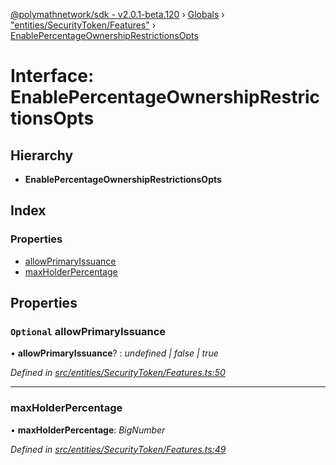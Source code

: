 [@polymathnetwork/sdk - v2.0.1-beta.120](../README.md) › [Globals](../globals.md) › ["entities/SecurityToken/Features"](../modules/_entities_securitytoken_features_.md) › [EnablePercentageOwnershipRestrictionsOpts](_entities_securitytoken_features_.enablepercentageownershiprestrictionsopts.md)

# Interface: EnablePercentageOwnershipRestrictionsOpts

## Hierarchy

- **EnablePercentageOwnershipRestrictionsOpts**

## Index

### Properties

- [allowPrimaryIssuance](_entities_securitytoken_features_.enablepercentageownershiprestrictionsopts.md#optional-allowprimaryissuance)
- [maxHolderPercentage](_entities_securitytoken_features_.enablepercentageownershiprestrictionsopts.md#maxholderpercentage)

## Properties

### `Optional` allowPrimaryIssuance

• **allowPrimaryIssuance**? : _undefined | false | true_

_Defined in [src/entities/SecurityToken/Features.ts:50](https://github.com/PolymathNetwork/polymath-sdk/blob/1da5bc5/src/entities/SecurityToken/Features.ts#L50)_

---

### maxHolderPercentage

• **maxHolderPercentage**: _BigNumber_

_Defined in [src/entities/SecurityToken/Features.ts:49](https://github.com/PolymathNetwork/polymath-sdk/blob/1da5bc5/src/entities/SecurityToken/Features.ts#L49)_

